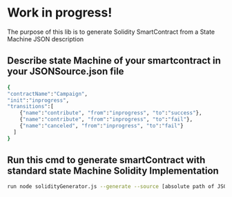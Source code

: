 
# Work in progress!
The purpose of this lib is to generate Solidity SmartContract from a State Machine JSON description

## Describe state Machine of your smartcontract in your JSONSource.json file
```sh
{
"contractName":"Campaign",
"init":"inprogress",
"transitions":[
    {"name":"contribute", "from":"inprogress", "to":"success"},
    {"name":"contribute", "from":"inprogress", "to":"fail"},
    {"name":"canceled", "from":"inprogress", "to":"fail"}
  ]
}
```

## Run this cmd to generate smartContract with standard state Machine Solidity Implementation
```sh
run node solidityGenerator.js --generate --source [absolute path of JSONSource.json]
```
